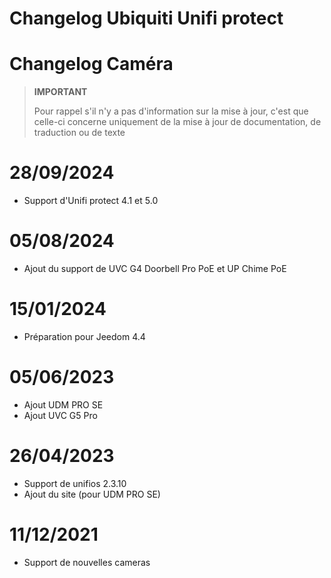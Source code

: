 # Changelog Ubiquiti Unifi protect

# Changelog Caméra

>**IMPORTANT**
>
>Pour rappel s'il n'y a pas d'information sur la mise à jour, c'est que celle-ci concerne uniquement de la mise à jour de documentation, de traduction ou de texte

# 28/09/2024

- Support d'Unifi protect 4.1 et 5.0

# 05/08/2024

- Ajout du support de UVC G4 Doorbell Pro PoE et UP Chime PoE

# 15/01/2024

- Préparation pour Jeedom 4.4

# 05/06/2023

- Ajout UDM PRO SE
- Ajout UVC G5 Pro

# 26/04/2023

- Support de unifios 2.3.10
- Ajout du site (pour UDM PRO SE)

# 11/12/2021

- Support de nouvelles cameras
